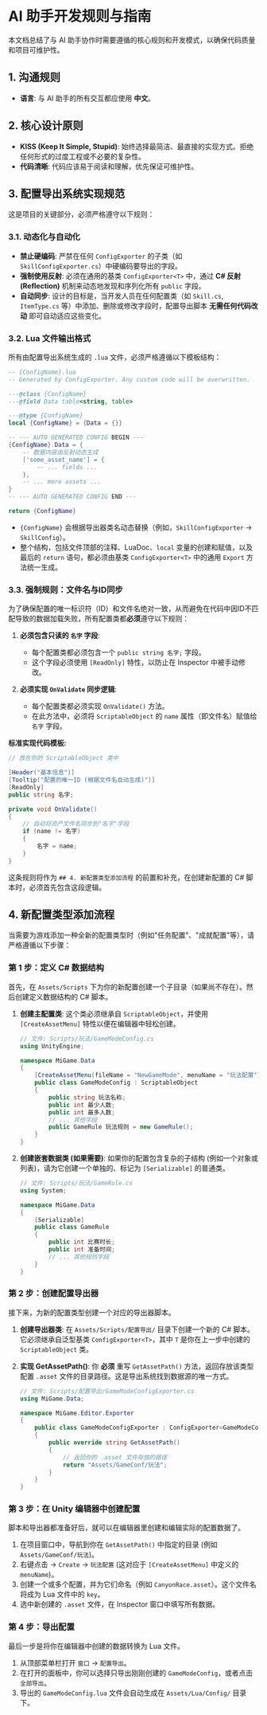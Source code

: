 # AI 助手开发规则与指南

本文档总结了与 AI 助手协作时需要遵循的核心规则和开发模式，以确保代码质量和项目可维护性。

## 1. 沟通规则

- **语言**: 与 AI 助手的所有交互都应使用 **中文**。

## 2. 核心设计原则

- **KISS (Keep It Simple, Stupid)**: 始终选择最简洁、最直接的实现方式。拒绝任何形式的过度工程或不必要的复杂性。
- **代码清晰**: 代码应该易于阅读和理解，优先保证可维护性。

## 3. 配置导出系统实现规范

这是项目的关键部分，必须严格遵守以下规则：

### 3.1. 动态化与自动化

- **禁止硬编码**: 严禁在任何 `ConfigExporter` 的子类（如 `SkillConfigExporter.cs`）中硬编码要导出的字段。
- **强制使用反射**: 必须在通用的基类 `ConfigExporter<T>` 中，通过 **C# 反射 (Reflection)** 机制来动态地发现和序列化所有 `public` 字段。
- **自动同步**: 设计的目标是，当开发人员在任何配置类（如 `Skill.cs`, `ItemType.cs` 等）中添加、删除或修改字段时，配置导出脚本 **无需任何代码改动** 即可自动适应这些变化。

### 3.2. Lua 文件输出格式

所有由配置导出系统生成的 `.lua` 文件，必须严格遵循以下模板结构：

```lua
-- {ConfigName}.lua
-- Generated by ConfigExporter. Any custom code will be overwritten.

---@class {ConfigName}
---@field Data table<string, table>

---@type {ConfigName}
local {ConfigName} = {Data = {}}

-- --- AUTO GENERATED CONFIG BEGIN ---
{ConfigName}.Data = {
    -- 数据内容由反射动态生成
    ['some_asset_name'] = {
        -- ... fields ...
    },
    -- ... more assets ...
}
-- --- AUTO GENERATED CONFIG END ---

return {ConfigName}
```

- `{ConfigName}` 会根据导出器类名动态替换（例如，`SkillConfigExporter` -> `SkillConfig`）。
- 整个结构，包括文件顶部的注释、LuaDoc、`local` 变量的创建和赋值，以及最后的 `return` 语句，都必须由基类 `ConfigExporter<T>` 中的通用 `Export` 方法统一生成。 

### 3.3. 强制规则：文件名与ID同步

为了确保配置的唯一标识符（ID）和文件名绝对一致，从而避免在代码中因ID不匹配导致的数据加载失败，所有配置类都**必须**遵守以下规则：

1.  **必须包含只读的 `名字` 字段**:
    -   每个配置类都必须包含一个 `public string 名字;` 字段。
    -   这个字段必须使用 `[ReadOnly]` 特性，以防止在 Inspector 中被手动修改。

2.  **必须实现 `OnValidate` 同步逻辑**:
    -   每个配置类都必须实现 `OnValidate()` 方法。
    -   在此方法中，必须将 `ScriptableObject` 的 `name` 属性（即文件名）赋值给 `名字` 字段。

**标准实现代码模板:**

```csharp
// 放在你的 ScriptableObject 类中

[Header("基本信息")]
[Tooltip("配置的唯一ID (根据文件名自动生成)")]
[ReadOnly]
public string 名字;

private void OnValidate()
{
    // 自动将资产文件名同步到"名字"字段
    if (name != 名字)
    {
        名字 = name;
    }
}
```

这条规则将作为 `## 4. 新配置类型添加流程` 的前置和补充，在创建新配置的 C# 脚本时，必须首先包含这段逻辑。

## 4. 新配置类型添加流程

当需要为游戏添加一种全新的配置类型时（例如"任务配置"、"成就配置"等），请严格遵循以下步骤：

### 第 1 步：定义 C# 数据结构

首先，在 `Assets/Scripts` 下为你的新配置创建一个子目录（如果尚不存在）。然后创建定义数据结构的 C# 脚本。

1.  **创建主配置类**: 这个类必须继承自 `ScriptableObject`，并使用 `[CreateAssetMenu]` 特性以便在编辑器中轻松创建。

    ```csharp
    // 文件: Scripts/玩法/GameModeConfig.cs
    using UnityEngine;

    namespace MiGame.Data
    {
        [CreateAssetMenu(fileName = "NewGameMode", menuName = "玩法配置")]
        public class GameModeConfig : ScriptableObject
        {
            public string 玩法名称;
            public int 最少人数;
            public int 最多人数;
            // ... 其他字段
            public GameRule 玩法规则 = new GameRule();
        }
    }
    ```

2.  **创建嵌套数据类 (如果需要)**: 如果你的配置包含复杂的子结构 (例如一个对象或列表)，请为它创建一个单独的、标记为 `[Serializable]` 的普通类。

    ```csharp
    // 文件: Scripts/玩法/GameRule.cs
    using System;

    namespace MiGame.Data
    {
        [Serializable]
        public class GameRule
        {
            public int 比赛时长;
            public int 准备时间;
            // ... 其他规则字段
        }
    }
    ```

### 第 2 步：创建配置导出器

接下来，为新的配置类型创建一个对应的导出器脚本。

1.  **创建导出器类**: 在 `Assets/Scripts/配置导出/` 目录下创建一个新的 C# 脚本。它必须继承自泛型基类 `ConfigExporter<T>`，其中 `T` 是你在上一步中创建的 `ScriptableObject` 类。
2.  **实现 GetAssetPath()**: 你 **必须** 重写 `GetAssetPath()` 方法，返回存放该类型配置 `.asset` 文件的目录路径。这是导出系统找到数据源的唯一方式。

    ```csharp
    // 文件: Scripts/配置导出/GameModeConfigExporter.cs
    using MiGame.Data;

    namespace MiGame.Editor.Exporter
    {
        public class GameModeConfigExporter : ConfigExporter<GameModeConfig>
        {
            public override string GetAssetPath()
            {
                // 返回你的 .asset 文件存放的路径
                return "Assets/GameConf/玩法";
            }
        }
    }
    ```

### 第 3 步：在 Unity 编辑器中创建配置

脚本和导出器都准备好后，就可以在编辑器里创建和编辑实际的配置数据了。

1.  在项目窗口中，导航到你在 `GetAssetPath()` 中指定的目录 (例如 `Assets/GameConf/玩法`)。
2.  右键点击 -> `Create` -> `玩法配置` (这对应于 `[CreateAssetMenu]` 中定义的 `menuName`)。
3.  创建一个或多个配置，并为它们命名（例如 `CanyonRace.asset`）。这个文件名将成为 Lua 文件中的 `key`。
4.  选中新创建的 `.asset` 文件，在 Inspector 窗口中填写所有数据。

### 第 4 步：导出配置

最后一步是将你在编辑器中创建的数据转换为 Lua 文件。

1.  从顶部菜单栏打开 `窗口` -> `配置导出`。
2.  在打开的面板中，你可以选择只导出刚刚创建的 `GameModeConfig`，或者点击 `全部导出`。
3.  导出的 `GameModeConfig.lua` 文件会自动生成在 `Assets/Lua/Config/` 目录下。 